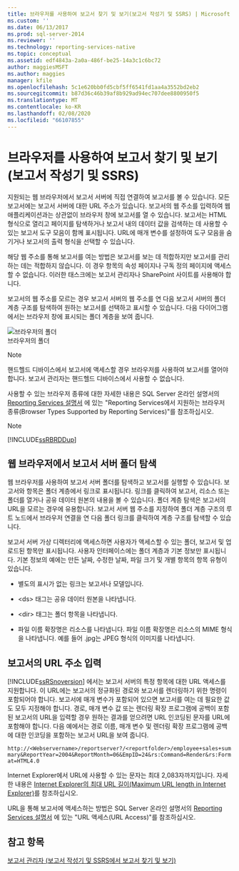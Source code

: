 ```yaml
---
title: 브라우저를 사용하여 보고서 찾기 및 보기(보고서 작성기 및 SSRS) | Microsoft Docs
ms.custom: ''
ms.date: 06/13/2017
ms.prod: sql-server-2014
ms.reviewer: ''
ms.technology: reporting-services-native
ms.topic: conceptual
ms.assetid: edf4843a-2a0a-486f-be25-14a3c1c6bc72
author: maggiesMSFT
ms.author: maggies
manager: kfile
ms.openlocfilehash: 5c1e620bb0fd5cbf5ff6541fd1aa4a3552bd2eb2
ms.sourcegitcommit: b87d36c46b39af8b929ad94ec707dee8800950f5
ms.translationtype: MT
ms.contentlocale: ko-KR
ms.lasthandoff: 02/08/2020
ms.locfileid: "66107855"
---
```

# <a name="finding-and-viewing-reports-with-a-browser-report-builder-and-ssrs"></a>브라우저를 사용하여 보고서 찾기 및 보기(보고서 작성기 및 SSRS)
  지원되는 웹 브라우저에서 보고서 서버에 직접 연결하여 보고서를 볼 수 있습니다. 모든 보고서에는 보고서 서버에 대한 URL 주소가 있습니다. 보고서의 웹 주소를 입력하여 웹 애플리케이션과는 상관없이 브라우저 창에 보고서를 열 수 있습니다. 보고서는 HTML 형식으로 열리고 페이지를 탐색하거나 보고서 내의 데이터 값을 검색하는 데 사용할 수 있는 보고서 도구 모음이 함께 표시됩니다. URL에 매개 변수를 설정하여 도구 모음을 숨기거나 보고서의 출력 형식을 선택할 수 있습니다.  
  
 해당 웹 주소를 통해 보고서를 여는 방법은 보고서를 보는 데 적합하지만 보고서를 관리하는 데는 적합하지 않습니다. 이 경우 항목의 속성 페이지나 구독 정의 페이지에 액세스할 수 없습니다. 이러한 태스크에는 보고서 관리자나 SharePoint 사이트를 사용해야 합니다.  
  
 보고서의 웹 주소를 모르는 경우 보고서 서버의 웹 주소를 연 다음 보고서 서버의 폴더 계층 구조를 탐색하여 원하는 보고서를 선택하고 표시할 수 있습니다. 다음 다이어그램에서는 브라우저 창에 표시되는 폴더 계층을 보여 줍니다.  
  
 ![브라우저의 폴더](../media/rs-browserfolder.GIF "브라우저의 폴더")  
브라우저의 폴더  
  
> [!NOTE]  
>  핸드헬드 디바이스에서 보고서에 액세스할 경우 브라우저를 사용하여 보고서를 열어야 합니다. 보고서 관리자는 핸드헬드 디바이스에서 사용할 수 없습니다.  
  
 사용할 수 있는 브라우저 종류에 대한 자세한 내용은 SQL Server 온라인 설명서의 [Reporting Services 설명서](https://go.microsoft.com/fwlink/?linkid=121312) 에 있는 "Reporting Services에서 지원하는 브라우저 종류(Browser Types Supported by Reporting Services)"를 참조하십시오.  
  
> [!NOTE]  
>  [!INCLUDE[ssRBRDDup](../../includes/ssrbrddup-md.md)]  
  
## <a name="navigating-report-server-folders-in-a-web-browser"></a>웹 브라우저에서 보고서 서버 폴더 탐색  
 웹 브라우저를 사용하여 보고서 서버 폴더를 탐색하고 보고서를 실행할 수 있습니다. 보고서와 항목은 폴더 계층에서 링크로 표시됩니다. 링크를 클릭하여 보고서, 리소스 또는 폴더를 열거나 공유 데이터 원본의 내용을 볼 수 있습니다. 폴더 계층 탐색은 보고서의 URL을 모르는 경우에 유용합니다. 보고서 서버 웹 주소를 지정하여 폴더 계층 구조의 루트 노드에서 브라우저 연결을 연 다음 폴더 링크를 클릭하여 계층 구조를 탐색할 수 있습니다.  
  
 보고서 서버 가상 디렉터리에 액세스하면 사용자가 액세스할 수 있는 폴더, 보고서 및 업로드된 항목만 표시됩니다. 사용자 인터페이스에는 폴더 계층과 기본 정보만 표시됩니다. 기본 정보의 예에는 만든 날짜, 수정한 날짜, 파일 크기 및 개별 항목의 항목 유형이 있습니다.  
  
-   별도의 표시가 없는 링크는 보고서나 모델입니다.  
  
-   
  \<ds> 태그는 공유 데이터 원본을 나타냅니다.  
  
-   
  \<dir> 태그는 폴더 항목을 나타냅니다.  
  
-   파일 이름 확장명은 리소스를 나타냅니다. 파일 이름 확장명은 리소스의 MIME 형식을 나타냅니다. 예를 들어 .jpg는 JPEG 형식의 이미지를 나타냅니다.  
  
## <a name="typing-the-url-address-of-a-report"></a>보고서의 URL 주소 입력  
 
  [!INCLUDE[ssRSnoversion](../../includes/ssrsnoversion-md.md)] 에서는 보고서 서버의 특정 항목에 대한 URL 액세스를 지원합니다. 이 URL에는 보고서의 정규화된 경로와 보고서를 렌더링하기 위한 명령이 포함되어야 합니다. 보고서에 매개 변수가 포함되어 있으면 보고서를 여는 데 필요한 값도 모두 지정해야 합니다. 경로, 매개 변수 값 또는 렌더링 확장 프로그램에 공백이 포함된 보고서의 URL을 입력할 경우 원하는 결과를 얻으려면 URL 인코딩된 문자를 URL에 포함해야 합니다. 다음 예에서는 경로 이름, 매개 변수 및 렌더링 확장 프로그램에 공백에 대한 인코딩을 포함하는 보고서 URL을 보여 줍니다.  
  
 `http://<Webservername>/reportserver?/<reportfolder>/employee+sales+summary&ReportYear=2004&ReportMonth=06&EmpID=24&rs:Command=Render&rs:Format=HTML4.0`  
  
 Internet Explorer에서 URL에 사용할 수 있는 문자는 최대 2,083자까지입니다. 자세한 내용은 [Internet Explorer의 최대 URL 길이(Maximum URL length in Internet Explorer)](https://support.microsoft.com/kb/208427)를 참조하십시오.  
  
 URL을 통해 보고서에 액세스하는 방법은 SQL Server 온라인 설명서의 [Reporting Services 설명서](https://go.microsoft.com/fwlink/?linkid=121312) 에 있는 "URL 액세스(URL Access)"를 참조하십시오.  
  
## <a name="see-also"></a>참고 항목  
 [보고서 관리자 &#40;보고서 작성기 및 SSRS에서 보고서 찾기 및 보기&#41;](finding-and-viewing-reports-in-the-web-portal-report-builder-and-ssrs.md)  
  
  
